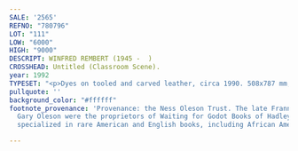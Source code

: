 ```yaml
---
SALE: '2565'
REFNO: "780796"
LOT: "111"
LOW: "6000"
HIGH: "9000"
DESCRIPT: WINFRED REMBERT (1945 -  )
CROSSHEAD: Untitled (Classroom Scene).
year: 1992
TYPESET: "<p>Dyes on tooled and carved leather, circa 1990. 508x787 mm; 20x31 inches.</p>"
pullquote: ''
background_color: "#ffffff"
footnote_provenance: 'Provenance: the Ness Oleson Trust. The late Frannie Ness and
  Gary Oleson were the proprietors of Waiting for Godot Books of Hadley, MA, which
  specialized in rare American and English books, including African American literature.'

---
```

